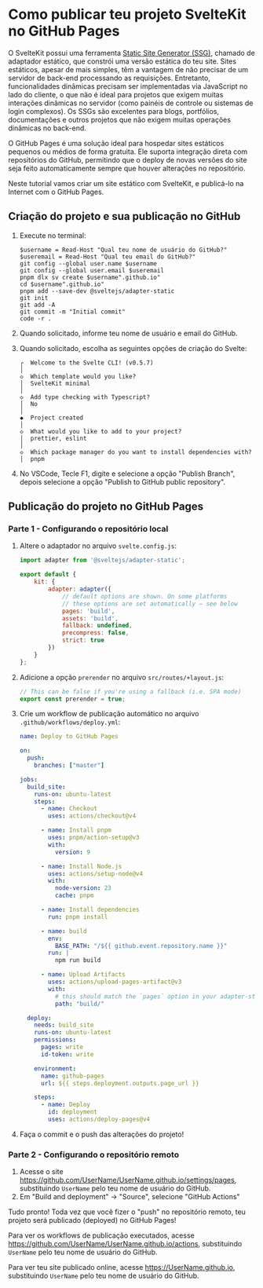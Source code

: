 # Como publicar teu projeto SvelteKit no GitHub Pages

O SvelteKit possui uma ferramenta [Static Site Generator (SSG)](https://svelte.dev/docs/kit/adapter-static), chamado de adaptador estático, que constrói uma versão estática do teu site. Sites estáticos, apesar de mais simples, têm a vantagem de não precisar de um servidor de back-end processando as requisições. Entretanto, funcionalidades dinâmicas precisam ser implementadas via JavaScript no lado do cliente, o que não é ideal para projetos que exigem muitas interações dinâmicas no servidor (como painéis de controle ou sistemas de login complexos). Os SSGs são excelentes para blogs, portfólios, documentações e outros projetos que não exigem muitas operações dinâmicas no back-end.

O GitHub Pages é uma solução ideal para hospedar sites estáticos pequenos ou médios de forma gratuita. Ele suporta integração direta com repositórios do GitHub, permitindo que o deploy de novas versões do site seja feito automaticamente sempre que houver alterações no repositório.

Neste tutorial vamos criar um site estático com SvelteKit, e publicá-lo na Internet com o GitHub Pages.

## Criação do projeto e sua publicação no GitHub

1. Execute no terminal:

    ```
    $username = Read-Host "Qual teu nome de usuário do GitHub?"
    $useremail = Read-Host "Qual teu email do GitHub?"
    git config --global user.name $username
    git config --global user.email $useremail
    pnpm dlx sv create $username".github.io"
    cd $username".github.io"
    pnpm add --save-dev @sveltejs/adapter-static
    git init 
    git add -A 
    git commit -m "Initial commit"
    code -r .
    ```

2. Quando solicitado, informe teu nome de usuário e email do GitHub.

3. Quando solicitado, escolha as seguintes opções de criação do Svelte:

    ```
    ┌  Welcome to the Svelte CLI! (v0.5.7)
    │
    ◇  Which template would you like?
    │  SvelteKit minimal
    │
    ◇  Add type checking with Typescript?
    │  No
    │
    ◆  Project created
    │
    ◇  What would you like to add to your project?
    │  prettier, eslint
    │
    ◇  Which package manager do you want to install dependencies with?
    │  pnpm
    ```

4. No VSCode, Tecle F1, digite e selecione a opção "Publish Branch", depois selecione a opção "Publish to GitHub public repository".

## Publicação do projeto no GitHub Pages

### Parte 1 - Configurando o repositório local

1. Altere o adaptador no arquivo `svelte.config.js`:

    ```js
    import adapter from '@sveltejs/adapter-static';

    export default {
        kit: {
            adapter: adapter({
                // default options are shown. On some platforms
                // these options are set automatically — see below
                pages: 'build',
                assets: 'build',
                fallback: undefined,
                precompress: false,
                strict: true
            })
        }
    };
    ```

2. Adicione a opção `prerender` no arquivo `src/routes/+layout.js`:

    ```js
    // This can be false if you're using a fallback (i.e. SPA mode)
    export const prerender = true;
    ```

3. Crie um workflow de publicação automático no arquivo `.github/workflows/deploy.yml`:

    ```yml
    name: Deploy to GitHub Pages
    
    on:
      push:
        branches: ["master"]
    
    jobs:
      build_site:
        runs-on: ubuntu-latest
        steps:
          - name: Checkout
            uses: actions/checkout@v4
    
          - name: Install pnpm
            uses: pnpm/action-setup@v3
            with:
              version: 9
    
          - name: Install Node.js
            uses: actions/setup-node@v4
            with:
              node-version: 23
              cache: pnpm
    
          - name: Install dependencies
            run: pnpm install
    
          - name: build
            env:
              BASE_PATH: "/${{ github.event.repository.name }}"
            run: |
              npm run build
    
          - name: Upload Artifacts
            uses: actions/upload-pages-artifact@v3
            with:
              # this should match the `pages` option in your adapter-static options
              path: "build/"
    
      deploy:
        needs: build_site
        runs-on: ubuntu-latest
        permissions:
          pages: write
          id-token: write
    
        environment:
          name: github-pages
          url: ${{ steps.deployment.outputs.page_url }}
    
        steps:
          - name: Deploy
            id: deployment
            uses: actions/deploy-pages@v4
    ```

4. Faça o commit e o push das alterações do projeto!

### Parte 2 - Configurando o repositório remoto

1. Acesse o site https://github.com/UserName/UserName.github.io/settings/pages, substituindo `UserName` pelo teu nome de usuário do GitHub.
2. Em "Build and deployment" → "Source", selecione "GitHub Actions"

Tudo pronto! Toda vez que você fizer o "push" no repositório remoto, teu projeto será publicado (deployed) no GitHub Pages!

Para ver os workflows de publicação executados, acesse https://github.com/UserName/UserName.github.io/actions, substituindo `UserName` pelo teu nome de usuário do GitHub.

Para ver teu site publicado online, acesse https://UserName.github.io, substituindo `UserName` pelo teu nome de usuário do GitHub.